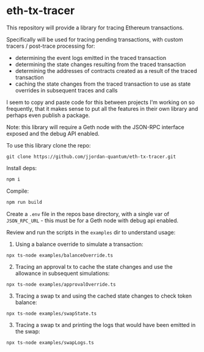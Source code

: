 # eth-tx-tracer

This repository will provide a library for tracing Ethereum transactions. 

Specifically will be used for tracing pending transactions, with custom tracers / post-trace processing for:
- determining the event logs emitted in the traced transaction
- determining the state changes resulting from the traced transaction
- determining the addresses of contracts created as a result of the traced transaction
- caching the state changes from the traced transaction to use as state overrides in subsequent traces and calls

I seem to copy and paste code for this between projects I'm working on so frequently, that it makes sense to put all the features in their own library and perhaps even publish a package.

Note: this library will require a Geth node with the JSON-RPC interface exposed and the debug API enabled.

To use this library clone the repo:

```shell
git clone https://github.com/jjordan-quantum/eth-tx-tracer.git
```

Install deps:

```typescript
npm i
```

Compile:

```typescript
npm run build
```

Create a `.env` file in the repos base directory, with a single var of `JSON_RPC_URL` - this must be for a Geth node with debug api enabled.

Review and run the scripts in the `examples` dir to understand usage:

1. Using a balance override to simulate a transaction:

```shell
npx ts-node examples/balanceOverride.ts
```

2. Tracing an approval tx to cache the state changes and use the allowance in subsequent simulations:

```shell
npx ts-node examples/approvalOverride.ts
```

3. Tracing a swap tx and using the cached state changes to check token balance:

```shell
npx ts-node examples/swapState.ts
```

3. Tracing a swap tx and printing the logs that would have been emitted in the swap:

```shell
npx ts-node examples/swapLogs.ts
```
